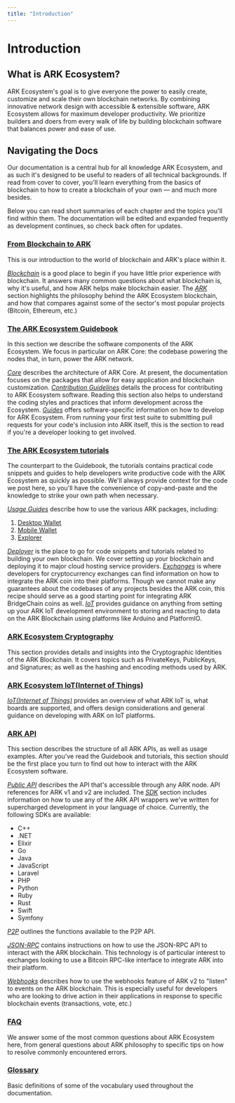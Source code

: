 ```yaml
---
title: "Introduction"
---
```


# Introduction

## What is ARK Ecosystem?

ARK Ecosystem's goal is to give everyone the power to easily create, customize and scale their own blockchain networks. By combining innovative network design with accessible & extensible software, ARK Ecosystem allows for maximum developer productivity. We prioritize builders and doers from every walk of life by building blockchain software that balances power and ease of use.

## Navigating the Docs

Our documentation is a central hub for all knowledge ARK Ecosystem, and as such it's designed to be useful to readers of all technical backgrounds. If read from cover to cover, you'll learn everything from the basics of blockchain to how to create a blockchain of your own — and much more besides.

Below you can read short summaries of each chapter and the topics you'll find within them. The documentation will be edited and expanded frequently as development continues, so check back often for updates.

### [From Blockchain to ARK](/introduction/)

This is our introduction to the world of blockchain and ARK's place within it.

[_Blockchain_](/introduction/blockchain/) is a good place to begin if you have little prior experience with blockchain. It answers many common questions about what blockchain is, why it's useful, and how ARK helps make blockchain easier.
The [_ARK_](/introduction/ark/) section highlights the philosophy behind the ARK Ecosystem blockchain, and how that compares against some of the sector's most popular projects (Bitcoin, Ethereum, etc.)

### [The ARK Ecosystem Guidebook](/guidebook/)

In this section we describe the software components of the ARK Ecosystem. We focus in particular on ARK Core: the codebase powering the nodes that, in turn, power the ARK network.

[_Core_](/guidebook/core/) describes the architecture of ARK Core. At present, the documentation focuses on the packages that allow for easy application and blockchain customization.
[_Contribution Guidelines_](/guidebook/contribution-guidelines/) details the process for contributing to ARK Ecosystem software. Reading this section also helps to understand the coding styles and practices that inform development across the Ecosystem.
[_Guides_](/guidebook/guides/) offers software-specific information on how to develop for ARK Ecosystem. From running your first test suite to submitting pull requests for your code's inclusion into ARK itself, this is the section to read if you're a developer looking to get involved.

### [The ARK Ecosystem tutorials](/tutorials/)

The counterpart to the Guidebook, the tutorials contains practical code snippets and guides to help developers write productive code with the ARK Ecosystem as quickly as possible. We'll always provide context for the code we post here, so you'll have the convenience of copy-and-paste and the knowledge to strike your own path when necessary.

[_Usage Guides_](/tutorials/usage-guides/) describe how to use the various ARK packages, including:

1. [Desktop Wallet](/tutorials/usage-guides/how-to-use-ark-desktop-wallet.html)
2. [Mobile Wallet](/tutorials/usage-guides/how-to-use-ark-mobile-wallet.html)
3. [Explorer](/tutorials/usage-guides/how-to-use-ark-explorer.html)

[_Deployer_](/tutorials/deployer/) is the place to go for code snippets and tutorials related to building your own blockchain. We cover setting up your blockchain and deploying it to major cloud hosting service providers.
[_Exchanges_](/exchanges/) is where developers for cryptocurrency exchanges can find information on how to integrate the ARK coin into their platforms. Though we cannot make any guarantees about the codebases of any projects besides the ARK coin, this recipe should serve as a good starting point for integrating ARK BridgeChain coins as well.
[_IoT_](/tutorials/iot/) provides guidance on anything from setting up your ARK IoT development environment to storing and reacting to data on the ARK Blockchain using platforms like Arduino and PlatformIO.

### [ARK Ecosystem Cryptography](/cryptography/)

This section provides details and insights into the Cryptographic Identities of the ARK Blockchain. It covers topics such as PrivateKeys, PublicKeys, and Signatures; as well as the hashing and encoding methods used by ARK.

### [ARK Ecosystem IoT(Internet of Things)](/iot/)

[_IoT(Internet of Things)_](/iot/) provides an overview of what ARK IoT is, what boards are supported, and offers design considerations and general guidance on developing with ARK on IoT platforms.

### [ARK API](/api/)

This section describes the structure of all ARK APIs, as well as usage examples. After you've read the Guidebook and tutorials, this section should be the first place you turn to find out how to interact with the ARK Ecosystem software.

[_Public API_](/api/public/) describes the API that's accessible through any ARK node. API references for ARK v1 and v2 are included.
The [_SDK_](/sdk/) section includes information on how to use any of the ARK API wrappers we've written for supercharged development in your language of choice. Currently, the following SDKs are available:

- C++
- .NET
- Elixir
- Go
- Java
- JavaScript
- Laravel
- PHP
- Python
- Ruby
- Rust
- Swift
- Symfony

[_P2P_](/api/p2p/) outlines the functions available to the P2P API.

[_JSON-RPC_](/api/json-rpc/) contains instructions on how to use the JSON-RPC API to interact with the ARK blockchain. This technology is of particular interest to exchanges looking to use a Bitcoin RPC-like interface to integrate ARK into their platform.

[_Webhooks_](/api/webhooks/) describes how to use the webhooks feature of ARK v2 to "listen" to events on the ARK blockchain. This is especially useful for developers who are looking to drive action in their applications in response to specific blockchain events (transactions, vote, etc.)

### [FAQ](/faq/)

We answer some of the most common questions about ARK Ecosystem here, from general questions about ARK philosophy to specific tips on how to resolve commonly encountered errors.

### [Glossary](/glossary/)

Basic definitions of some of the vocabulary used throughout the documentation.
